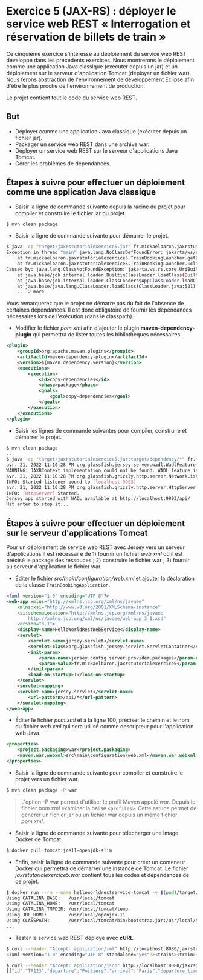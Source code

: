# Exercice 5 (JAX-RS) : déployer le service web REST « Interrogation et réservation de billets de train »

Ce cinquième exercice s'intéresse au déploiement du service web REST développé dans les précédents exercices. Nous montrerons le déploiement comme une application Java classique (exécuter depuis un jar) et un déploiement sur le serveur d'application Tomcat (déployer un fichier war). Nous ferons abstraction de l'environnement de développement Eclipse afin d'être le plus proche de l'environnement de production.

Le projet contient tout le code du service web REST.

## But

* Déployer comme une application Java classique (exécuter depuis un fichier jar).
* Packager un service web REST dans une archive war.
* Déployer un service web REST sur le serveur d'applications Java Tomcat.
* Gérer les problèmes de dépendances.

## Étapes à suivre pour effectuer un déploiement comme une application Java classique

* Saisir la ligne de commande suivante depuis la racine du projet pour compiler et construire le fichier jar du projet.

```bash
$ mvn clean package
```

* Saisir la ligne de commande suivante pour démarrer le projet.

```bash
$ java -cp "target/jaxrstutorialexercice5.jar" fr.mickaelbaron.jaxrstutorialexercice5.TrainBookingLauncher
Exception in thread "main" java.lang.NoClassDefFoundError: jakarta/ws/rs/core/UriBuilder
	at fr.mickaelbaron.jaxrstutorialexercice5.TrainBookingLauncher.getBaseURI(TrainBookingLauncher.java:21)
	at fr.mickaelbaron.jaxrstutorialexercice5.TrainBookingLauncher.<clinit>(TrainBookingLauncher.java:18)
Caused by: java.lang.ClassNotFoundException: jakarta.ws.rs.core.UriBuilder
	at java.base/jdk.internal.loader.BuiltinClassLoader.loadClass(BuiltinClassLoader.java:583)
	at java.base/jdk.internal.loader.ClassLoaders$AppClassLoader.loadClass(ClassLoaders.java:178)
	at java.base/java.lang.ClassLoader.loadClass(ClassLoader.java:521)
	... 2 more
```

Vous remarquerez que le projet ne démarre pas du fait de l'absence de certaines dépendances. Il est donc obligatoire de fournir les dépendances nécessaires lors de l'exécution (dans le classpath).

* Modifier le fichier _pom.xml_ afin d'ajouter le plugin **maven-dependency-plugin** qui permettra de lister toutes les bibliothèques nécessaires.

```xml
<plugin>
    <groupId>org.apache.maven.plugins</groupId>
    <artifactId>maven-dependency-plugin</artifactId>
    <version>${maven.dependency.version}</version>
    <executions>
        <execution>
            <id>copy-dependencies</id>
            <phase>package</phase>
            <goals>
                <goal>copy-dependencies</goal>
            </goals>
        </execution>
    </executions>
</plugin>
```

* Saisir les lignes de commande suivantes pour compiler, construire et démarrer le projet.

```bash
$ mvn clean package
...
$ java -cp "target/jaxrstutorialexercice5.jar:target/dependency/*" fr.mickaelbaron.jaxrstutorialexercice5.TrainBookingLauncher
avr. 21, 2022 11:10:28 PM org.glassfish.jersey.server.wadl.WadlFeature configure
WARNING: JAXBContext implementation could not be found. WADL feature is disabled.
avr. 21, 2022 11:10:28 PM org.glassfish.grizzly.http.server.NetworkListener start
INFO: Started listener bound to [localhost:9993]
avr. 21, 2022 11:10:28 PM org.glassfish.grizzly.http.server.HttpServer start
INFO: [HttpServer] Started.
Jersey app started with WADL available at http://localhost:9993/api/
Hit enter to stop it...
```

## Étapes à suivre pour effectuer un déploiement sur le serveur d'applications Tomcat

Pour un déploiement de service web REST avec Jersey vers un serveur d'applications il est nécessaire de 1) fournir un fichier _web.xml_ où il est précisé le package des ressouces ; 2) construire le fichier war ; 3) fournir au serveur d'application le fichier war.

* Éditer le fichier _src/main/configuration/web.xml_ et ajouter la déclaration de la classe `TrainBookingApplication`.

```xml
<?xml version="1.0" encoding="UTF-8"?>
<web-app xmlns="http://xmlns.jcp.org/xml/ns/javaee"
    xmlns:xsi="http://www.w3.org/2001/XMLSchema-instance"
    xsi:schemaLocation="http://xmlns.jcp.org/xml/ns/javaee 
        http://xmlns.jcp.org/xml/ns/javaee/web-app_3_1.xsd"
    version="3.1">
    <display-name>HelloWorldRestWebService</display-name>
    <servlet>
        <servlet-name>jersey-servlet</servlet-name>
        <servlet-class>org.glassfish.jersey.servlet.ServletContainer</servlet-class>
        <init-param>
            <param-name>jersey.config.server.provider.packages</param-name>
            <param-value>fr.mickaelbaron.jaxrstutorialexercice5</param-value>
        </init-param>
        <load-on-startup>1</load-on-startup>
    </servlet>
    <servlet-mapping>
    <servlet-name>jersey-servlet</servlet-name>
        <url-pattern>/api/*</url-pattern>
    </servlet-mapping>
</web-app>
```

* Éditer le fichier _pom.xml_ et à la ligne 100, préciser le chemin et le nom du fichier _web.xml_ qui sera utilisé comme descripteur pour l'application web Java.

```xml
<properties>
    <project.packaging>war</project.packaging>
    <maven.war.webxml>src\main\configuration\web.xml</maven.war.webxml>
</properties>
```

* Saisir la ligne de commande suivante pour compiler et construire le projet vers un fichier war.

```bash
$ mvn clean package -P war
```

> L'option -P war permet d'utiliser le profil Maven appelé _war_. Depuis le fichier _pom.xml_ examiner la balise `<profiles>`. Cette astuce permet de générer un fichier jar ou un fichier war depuis un même fichier _pom.xml_.

* Saisir la ligne de commande suivante pour télécharger une image Docker de Tomcat.

```bash
$ docker pull tomcat:jre11-openjdk-slim
```

* Enfin, saisir la ligne de commande suivante pour créer un conteneur Docker qui permettra de démarrer une instance de Tomcat. Le fichier _jaxrstutorialexercice5.war_ contient tous les codes et dépendances de ce projet.

```bash
$ docker run --rm --name helloworldrestservice-tomcat -v $(pwd)/target/jaxrstutorialexercice5.war:/usr/local/tomcat/webapps/jaxrstutorialexercice5.war -it -p 8080:8080 tomcat:jre11-openjdk-slim
Using CATALINA_BASE:   /usr/local/tomcat
Using CATALINA_HOME:   /usr/local/tomcat
Using CATALINA_TMPDIR: /usr/local/tomcat/temp
Using JRE_HOME:        /usr/local/openjdk-11
Using CLASSPATH:       /usr/local/tomcat/bin/bootstrap.jar:/usr/local/tomcat/bin/tomcat-juli.jar
...
```

* Tester le service web REST déployé avec **cURL**.

```bash
$ curl --header "Accept: application/xml" http://localhost:8080/jaxrstutorialexercice5/api/trains
<?xml version="1.0" encoding="UTF-8" standalone="yes"?><trains><train><arrival>Paris</arrival><departure>Poitiers</departure><departureTime>1250</departureTime><id>TR123</id></train><train><arrival>Paris</arrival><departure>Poitiers</departure><departureTime>1420</departureTime><id>AX127</id></train><train><arrival>Paris</arrival><departure>Poitiers</departure><departureTime>1710</departureTime><id>PT911</id></train></trains>

$ curl --header "Accept: application/json" http://localhost:8080/jaxrstutorialexercice5/api/trains
[{"id":"TR123","departure":"Poitiers","arrival":"Paris","departure_time":1250},{"id":"AX127","departure":"Poitiers","arrival":"Paris","departure_time":1420},{"id":"PT911","departure":"Poitiers","arrival":"Paris","departure_time":1710}]
```